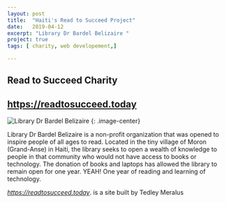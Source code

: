```yaml
---
layout: post
title:  "Haiti's Read to Succeed Project"
date:   2019-04-12
excerpt: "Library Dr Bardel Belizaire "
project: true
tags: [ charity, web developement,]

---
```


## Read to Succeed Charity
## https://readtosucceed.today
![Library Dr Bardel Belizaire](/assets/img/blog/bibliotheque.jpg)
{: .image-center}

Library Dr Bardel Belizaire is a non-profit organization that was opened to inspire people of all ages to read. Located in the tiny village of Moron (Grand-Anse) in Haiti, the library seeks to open a wealth of knowledge to people in that community who would not have access to books or technology. The donation of books and laptops has allowed the library to remain open for one year. YEAH! One year of reading and learning of technology.


*https://readtosucceed.today*. is a site built by Tedley Meralus
